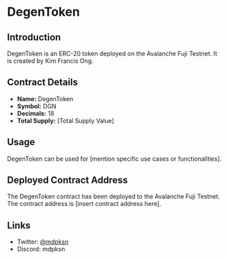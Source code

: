 # DegenToken

## Introduction

DegenToken is an ERC-20 token deployed on the Avalanche Fuji Testnet. It is created by Kim Francis Ong.

## Contract Details

- **Name:** DegenToken
- **Symbol:** DGN
- **Decimals:** 18
- **Total Supply:** [Total Supply Value]

## Usage

DegenToken can be used for [mention specific use cases or functionalities].

## Deployed Contract Address

The DegenToken contract has been deployed to the Avalanche Fuji Testnet. The contract address is [insert contract address here].

## Links

- Twitter: [@mdpksn](https://twitter.com/mdpksn)
- Discord: mdpksn

